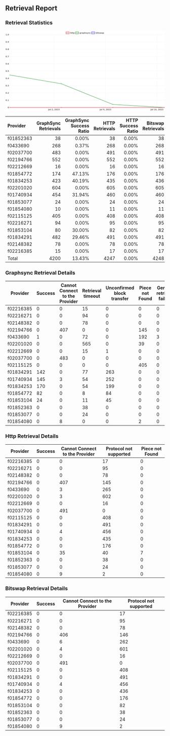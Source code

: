 ## Retrieval Report
### Retrieval Statistics
<img src="https://raw.githubusercontent.com/data-preservation-programs/filplus-checker-assets/main/filecoin-project/filecoin-plus-large-datasets/issues/2055/1689576619157.png"/>

| Provider  | GraphSync Retrievals | GraphSync Success Ratio | HTTP Retrievals | HTTP Success Ratio | Bitswap Retrievals | Bitswap Success Ratio |
| :-------- | -------------------: | ----------------------: | --------------: | -----------------: | -----------------: | --------------------: |
| f01852363 |                   38 |                   0.00% |              38 |              0.00% |                 38 |                 0.00% |
| f0433690  |                  268 |                   0.37% |             268 |              0.00% |                268 |                 0.00% |
| f02037700 |                  483 |                   0.00% |             491 |              0.00% |                491 |                 0.00% |
| f02194766 |                  552 |                   0.00% |             552 |              0.00% |                552 |                 0.00% |
| f02212669 |                   16 |                   0.00% |              16 |              0.00% |                 16 |                 0.00% |
| f01854772 |                  174 |                  47.13% |             176 |              0.00% |                176 |                 0.00% |
| f01834253 |                  423 |                  40.19% |             435 |              0.00% |                436 |                 0.00% |
| f02201020 |                  604 |                   0.00% |             605 |              0.00% |                605 |                 0.00% |
| f01740934 |                  454 |                  31.94% |             460 |              0.00% |                460 |                 0.00% |
| f01853077 |                   24 |                   0.00% |              24 |              0.00% |                 24 |                 0.00% |
| f01854080 |                   10 |                   0.00% |              11 |              0.00% |                 11 |                 0.00% |
| f02115125 |                  405 |                   0.00% |             408 |              0.00% |                408 |                 0.00% |
| f02216271 |                   94 |                   0.00% |              95 |              0.00% |                 95 |                 0.00% |
| f01853104 |                   80 |                  30.00% |              82 |              0.00% |                 82 |                 0.00% |
| f01834291 |                  482 |                  29.46% |             491 |              0.00% |                491 |                 0.00% |
| f02148382 |                   78 |                   0.00% |              78 |              0.00% |                 78 |                 0.00% |
| f02216385 |                   15 |                   0.00% |              17 |              0.00% |                 17 |                 0.00% |
| Total     |                 4200 |                  13.43% |            4247 |              0.00% |               4248 |                 0.00% |

### Graphsync Retrieval Details
| Provider  | Success | Cannot Connect to the Provider | Retrieval timeout | Unconfirmed block transfer | Piece not Found | General retrieval failure |
| --------- | ------- | ------------------------------ | ----------------- | -------------------------- | --------------- | ------------------------- |
| f02216385 | 0       | 0                              | 15                | 0                          | 0               | 0                         |
| f02216271 | 0       | 0                              | 94                | 0                          | 0               | 0                         |
| f02148382 | 0       | 0                              | 78                | 0                          | 0               | 0                         |
| f02194766 | 0       | 407                            | 0                 | 0                          | 145             | 0                         |
| f0433690  | 1       | 0                              | 72                | 0                          | 192             | 3                         |
| f02201020 | 0       | 0                              | 565               | 0                          | 39              | 0                         |
| f02212669 | 0       | 0                              | 15                | 1                          | 0               | 0                         |
| f02037700 | 0       | 483                            | 0                 | 0                          | 0               | 0                         |
| f02115125 | 0       | 0                              | 0                 | 0                          | 405             | 0                         |
| f01834291 | 142     | 0                              | 77                | 263                        | 0               | 0                         |
| f01740934 | 145     | 3                              | 54                | 252                        | 0               | 0                         |
| f01834253 | 170     | 0                              | 54                | 199                        | 0               | 0                         |
| f01854772 | 82      | 0                              | 8                 | 84                         | 0               | 0                         |
| f01853104 | 24      | 0                              | 11                | 45                         | 0               | 0                         |
| f01852363 | 0       | 0                              | 38                | 0                          | 0               | 0                         |
| f01853077 | 0       | 0                              | 24                | 0                          | 0               | 0                         |
| f01854080 | 0       | 8                              | 0                 | 0                          | 2               | 0                         |

### Http Retrieval Details
| Provider  | Success | Cannot Connect to the Provider | Protocol not supported | Piece not Found |
| --------- | ------- | ------------------------------ | ---------------------- | --------------- |
| f02216385 | 0       | 0                              | 17                     | 0               |
| f02216271 | 0       | 0                              | 95                     | 0               |
| f02148382 | 0       | 0                              | 78                     | 0               |
| f02194766 | 0       | 407                            | 145                    | 0               |
| f0433690  | 0       | 3                              | 265                    | 0               |
| f02201020 | 0       | 3                              | 602                    | 0               |
| f02212669 | 0       | 0                              | 16                     | 0               |
| f02037700 | 0       | 491                            | 0                      | 0               |
| f02115125 | 0       | 0                              | 408                    | 0               |
| f01834291 | 0       | 0                              | 491                    | 0               |
| f01740934 | 0       | 4                              | 456                    | 0               |
| f01834253 | 0       | 0                              | 435                    | 0               |
| f01854772 | 0       | 0                              | 176                    | 0               |
| f01853104 | 0       | 35                             | 40                     | 7               |
| f01852363 | 0       | 0                              | 38                     | 0               |
| f01853077 | 0       | 0                              | 24                     | 0               |
| f01854080 | 0       | 9                              | 2                      | 0               |

### Bitswap Retrieval Details
| Provider  | Success | Cannot Connect to the Provider | Protocol not supported |
| --------- | ------- | ------------------------------ | ---------------------- |
| f02216385 | 0       | 0                              | 17                     |
| f02216271 | 0       | 0                              | 95                     |
| f02148382 | 0       | 0                              | 78                     |
| f02194766 | 0       | 406                            | 146                    |
| f0433690  | 0       | 6                              | 262                    |
| f02201020 | 0       | 4                              | 601                    |
| f02212669 | 0       | 0                              | 16                     |
| f02037700 | 0       | 491                            | 0                      |
| f02115125 | 0       | 0                              | 408                    |
| f01834291 | 0       | 0                              | 491                    |
| f01740934 | 0       | 4                              | 456                    |
| f01834253 | 0       | 0                              | 436                    |
| f01854772 | 0       | 0                              | 176                    |
| f01853104 | 0       | 0                              | 82                     |
| f01852363 | 0       | 0                              | 38                     |
| f01853077 | 0       | 0                              | 24                     |
| f01854080 | 0       | 9                              | 2                      |
